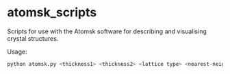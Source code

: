 # atomsk_scripts
Scripts for use with the Atomsk software for describing and visualising crystal structures.

Usage:
```bash
python atomsk.py <thickness1> <thickness2> <lattice type> <nearest-neighbour atomic distance> <atomic symbol>
```
